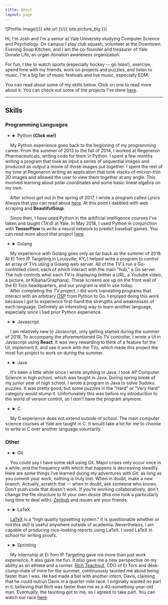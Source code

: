 ```yaml
---
title: About
layout: page
---
```

![Profile Image]({{ site.url }}/{{ site.picture_big }})

<p>Hi, I'm Josh and I'm a senior at Yale University studying Computer Science and Psychology. On campus
I play club squash, volunteer at the Downtown Evening Soup Kitchen, and I am the co-founder and treasurer of Yale Donate Life,
an organ donation awareness organization.</p>
<p>For fun, I like to watch sports (especially hockey -- go Isles!), exercise, spend time with my friends,
work on projects and puzzles, and listen to music. I'm a big fan of music festivals and live music, especially EDM.</p>

You can read about some of my skills below. Click on one to read more about it. You can check out some of the projects I've done [here](https://jkclark.github.io/projects).

---
## Skills
### Programming Languages
+ <p> <details><summary>Python <b>(Click me!)</b></summary> <p>
&nbsp;&nbsp;&nbsp;&nbsp;My Python experience goes back to the beginning of my programming career. From the summer of 2013 to the fall of 2014, I worked at Regeneron Pharmaceuticals, writing code for them in Python. I spent a few months writing a program that took as input a series of sequential images and produced as output a movie of those images put together. I spent the rest of my time at Regeneron writing an application that took stacks of micron-thin 3D images and allowed the user to view them together at any angle. This involved learning about polar coordinates and some basic linear algebra on my own.
<br>
<!-- <br> -->
&nbsp;&nbsp;&nbsp;&nbsp;After school got out in the spring of 2017, I wrote a program called Lyrics Always that you can read about <a href="https://github.com/jkclark/lyrics-always">here</a>. At this point I dabbled with web scraping and <b>BeautifulSoup</b>.
<br>
<!-- <br> -->
&nbsp;&nbsp;&nbsp;&nbsp;Since then, I have used Python in the aritificial intelligence courses I've taken and taught (TA'd) at Yale. In May 2018, I used Python in conjunction with <b>TensorFlow</b> to write a neural network to predict baseball games. You can read more about that project <a href="https://github.com/jkclark/Baseball-Neural-Net">here</a>. </p> </details> </p>
+ <p> <details><summary>Golang</summary> <p>
&nbsp;&nbsp;&nbsp;&nbsp;My experience with Golang goes only as far back as the summer of 2018. At El Toro IP Targeting in Louisville, KY, I helped write a program to control an array of TVs using a Golang web server. All of the TV's run a Go-controlled client, each of which interact with the main "hub," a Go server. The hub controls what each TV is displaying (either a URL, a Youtube video, a picture, or Kibana/Graphana). These screens are up on the front wall of the El Toro headquarters, and our program is still in use today.
<br>
&nbsp;&nbsp;&nbsp;&nbsp;After completing the TV project, I did work translating programs that interact with an arbitrary <a href="https://en.wikipedia.org/wiki/Demand-side_platform">DSP</a> from Python to Go. I enjoyed doing this work because I got to experience first-hand the strengths and weaknesses of each language. Definitely an interesting way to learn another language, especially since I had prior Python experience. </p> </details> </p>
+ <p> <details><summary>Javascript</summary> <p>
&nbsp;&nbsp;&nbsp;&nbsp;I am relatively new to Javascript, only getting started during the summer of 2018. To accompany the aforementioned Go TV controller, I wrote a UI in Javascript using <b>React</b>. It was very rewarding to think of a feature for the UI, implement it, and see it work with the TVs, which made this project the most fun project to work on during the summer. </p> </details> </p>
+ <p> <details><summary>Java</summary> <p>
&nbsp;&nbsp;&nbsp;&nbsp;It's been a little while since I wrote anything in Java. I took AP Computer Science in high school, which was taught in Java. During spring break of my junior year of high school, I wrote a program in Java to solve Sudoku puzzles. It was pretty good, but some puzzles in the "Hard" or "Very Hard" category would stump it. Unfortunately this was before my introduction to the world of version control, so I don't have the program anymore. </p> </details> </p>
+ <p> <details><summary>C</summary> <p>
&nbsp;&nbsp;&nbsp;&nbsp;My C experience does not extend outside of school. The main computer science courses at Yale are taught in C. It would take a lot for me to choose to write in C over another language voluntarily. </p> </details> </p>

### Other
+ <p> <details><summary>Git</summary> <p>
&nbsp;&nbsp;&nbsp;&nbsp;You could say I have some skill using Git. Major crises only occur once in a while, and the frequency with which that happens is decreasing steadily. Here are some things I've learned during my adventures with Git: as long as you commit your work, nothing is truly lost. When in doubt, make a new branch. Actually, scratch that -- when in doubt, ask someone who knows. Don't push code that doesn't work. If you're working collaboratively, don't change the file structure to fit your own desire (this one took a particularly long time to deal with). <a href="https://www.zenhub.com/product">Zenhub</a> and issues are your friends. </p> </details> </p>
+ <p> <details><summary>LaTeX</summary> <p>
&nbsp;&nbsp;&nbsp;&nbsp;<a href="https://www.latex-project.org/">LaTeX</a> is a "high quality typsetting system." It is questionable whether or not this skill is useful anywhere outside of academia. Nevertheless, I am capable of producing nice-looking reports using LaTeX. I used LaTeX in school for writing proofs. </p> </details> </p>
+ <p> <details><summary>Sprinting</summary> <p>
&nbsp;&nbsp;&nbsp;&nbsp;My internship at El Toro IP Targeting gave me more than just work experience. It also gave me fun. It <i>also</i> gave me a new perspective on my ability as an athlete and a runner. <a href="https://www.linkedin.com/in/richardteachout/">Rich Teachout</a>, CDO of El Toro and desk-clump-mate of mine for the summer, continuously taunted me about being faster than I was. He had made a bet with another intern, Davis, claiming that he could outrun Davis in a quarter-mile race. I originally wanted no part in it, believing that Rich was faster than me as a 40-something-year-old man. Eventually, the taunting got to me, so I agreed to take part. You can watch our race <a href="https://twitter.com/ElToroDotCom/status/1015312088883920899">here</a>. </p> </details> </p>
